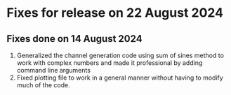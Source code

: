 # Fixes for release on 22 August 2024

## Fixes done on 14 August 2024
1. Generalized the channel generation code using sum of sines method to work with complex numbers and made it professional by adding command line arguments
2. Fixed plotting file to work in a general manner without having to modify much of the code.